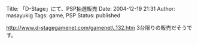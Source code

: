 Title: 「D-Stage」にて、PSP抽選販売
Date: 2004-12-19 21:31
Author: masayukig
Tags: game, PSP
Status: published

http://www.d-stagegamenet.com/gamenet\_132.htm
3台限りの販売だそうです。
